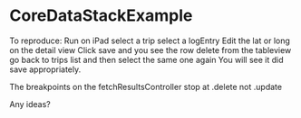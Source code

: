 # CoreDataStackExample

To reproduce:
Run on iPad
select a trip
select a logEntry
Edit the lat or long on the detail view
Click save and you see the row delete from the tableview
go back to trips list and then select the same one again
You will see it did save appropriately.

The breakpoints on the fetchResultsController stop at .delete not .update

Any ideas?

